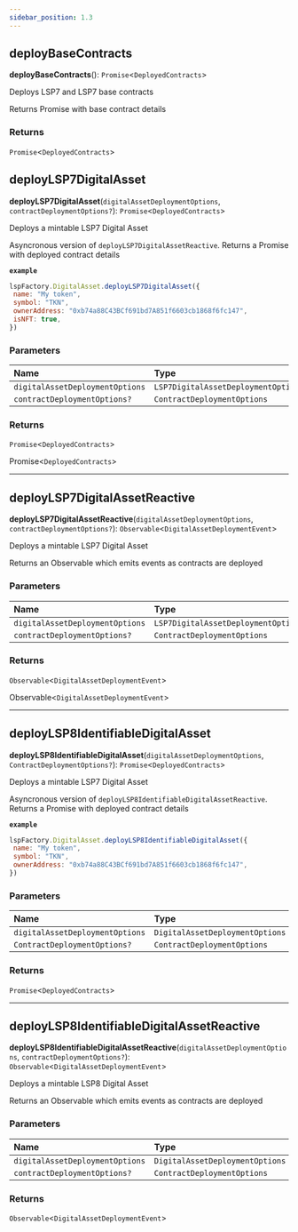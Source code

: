 ```yaml
---
sidebar_position: 1.3
---
```


## deployBaseContracts

**deployBaseContracts**(): `Promise`<`DeployedContracts`\>

Deploys LSP7 and LSP7 base contracts

Returns Promise with base contract details


### Returns

`Promise`<`DeployedContracts`\>


## deployLSP7DigitalAsset

**deployLSP7DigitalAsset**(`digitalAssetDeploymentOptions`, `contractDeploymentOptions?`): `Promise`<`DeployedContracts`\>

Deploys a mintable LSP7 Digital Asset

Asyncronous version of `deployLSP7DigitalAssetReactive`. Returns a Promise with deployed contract details

**`example`**
```javascript
lspFactory.DigitalAsset.deployLSP7DigitalAsset({
 name: "My token",
 symbol: "TKN",
 ownerAddress: "0xb74a88C43BCf691bd7A851f6603cb1868f6fc147",
 isNFT: true,
}) 
```

### Parameters

| Name | Type |
| :------ | :------ |
| `digitalAssetDeploymentOptions` | `LSP7DigitalAssetDeploymentOptions` |
| `contractDeploymentOptions?` | `ContractDeploymentOptions` |

### Returns

`Promise`<`DeployedContracts`\>

Promise<`DeployedContracts`>

___

## deployLSP7DigitalAssetReactive

**deployLSP7DigitalAssetReactive**(`digitalAssetDeploymentOptions`, `contractDeploymentOptions?`): `Observable`<`DigitalAssetDeploymentEvent`\>

Deploys a mintable LSP7 Digital Asset

Returns an Observable which emits events as contracts are deployed

### Parameters

| Name | Type |
| :------ | :------ |
| `digitalAssetDeploymentOptions` | `LSP7DigitalAssetDeploymentOptions` |
| `contractDeploymentOptions?` | `ContractDeploymentOptions` |

### Returns

`Observable`<`DigitalAssetDeploymentEvent`\>

Observable<`DigitalAssetDeploymentEvent`>

___

## deployLSP8IdentifiableDigitalAsset

**deployLSP8IdentifiableDigitalAsset**(`digitalAssetDeploymentOptions`, `ContractDeploymentOptions?`): `Promise`<`DeployedContracts`\>

Deploys a mintable LSP7 Digital Asset

Asyncronous version of `deployLSP8IdentifiableDigitalAssetReactive`.
Returns a Promise with deployed contract details

**`example`**
```javascript
lspFactory.DigitalAsset.deployLSP8IdentifiableDigitalAsset({
 name: "My token",
 symbol: "TKN",
 ownerAddress: "0xb74a88C43BCf691bd7A851f6603cb1868f6fc147",
})
```

### Parameters

| Name | Type |
| :------ | :------ |
| `digitalAssetDeploymentOptions` | `DigitalAssetDeploymentOptions` |
| `ContractDeploymentOptions?` | `ContractDeploymentOptions` |

### Returns

`Promise`<`DeployedContracts`\>

___

## deployLSP8IdentifiableDigitalAssetReactive

**deployLSP8IdentifiableDigitalAssetReactive**(`digitalAssetDeploymentOptions`, `contractDeploymentOptions?`): `Observable`<`DigitalAssetDeploymentEvent`\>

Deploys a mintable LSP8 Digital Asset

Returns an Observable which emits events as contracts are deployed

### Parameters

| Name | Type |
| :------ | :------ |
| `digitalAssetDeploymentOptions` | `DigitalAssetDeploymentOptions` |
| `contractDeploymentOptions?` | `ContractDeploymentOptions` |

### Returns

`Observable`<`DigitalAssetDeploymentEvent`\>

